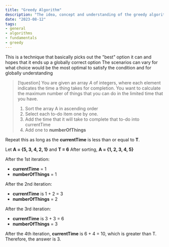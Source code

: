 ```yaml
---
title: "Greedy Algorithm"
description: "The idea, concept and understanding of the greedy algorithm"
date: "2023-08-12"
tags:
- general
- algorithms
- fundamentals
- greedy
---
```


This is a technique that basically picks out the "best" option it can and hopes that it ends up a globally correct option
The scenarios can vary for what choice would be the most optimal to satisfy the condition and for globally understanding

> [!question] 
> You are given an array *A* of  integers, where each element indicates the time a thing takes for completion. You want to calculate the maximum number of things that you can do in the limited time that you have.
> 	1. Sort the array A in ascending order
> 	2. Select each to-do item one by one.
> 	3. Add the time that it will take to complete that to-do into currentTime
> 	4. Add one to **numberOfThings**

Repeat this as long as the **currentTime** is less than or equal to **T**.

Let **A = {5, 3, 4, 2, 1}** and **T = 6**
After sorting, **A = {1, 2, 3, 4, 5}**

After the 1st iteration:
- **currentTime** = 1
- **numberOfThings** = 1

After the 2nd iteration:
- **currentTime** is 1 + 2 = 3
- **numberOfThings** = 2

After the 3rd iteration:
- **currentTime** is 3 + 3 = 6
- **numberOfThings** = 3

After the 4th iteration, **currentTime** is 6 + 4 = 10, which is greater than T. Therefore, the answer is 3.